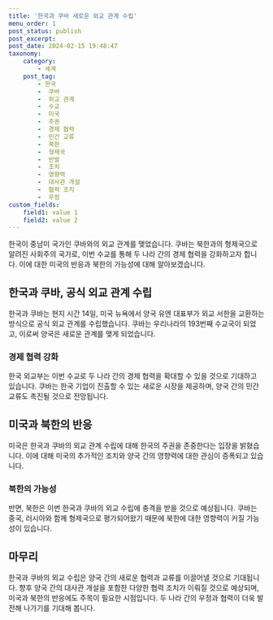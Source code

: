 ```yaml
---
title: '한국과 쿠바 새로운 외교 관계 수립'
menu_order: 1
post_status: publish
post_excerpt: 
post_date: 2024-02-15 19:48:47
taxonomy:
    category:
        - 세계
    post_tag:
        - 한국
        -  쿠바
        -  외교 관계
        -  수교
        -  미국
        -  주권
        -  경제 협력
        -  민간 교류
        -  북한
        -  형제국
        -  반발
        -  조치
        -  영향력
        -  대사관 개설
        -  협력 조치
        -  우정
custom_fields:
    field1: value 1
    field2: value 2
---
```


한국이 중남미 국가인 쿠바와의 외교 관계를 맺었습니다. 쿠바는 북한과의 형제국으로 알려진 사회주의 국가로, 이번 수교를 통해 두 나라 간의 경제 협력을 강화하고자 합니다. 이에 대한 미국의 반응과 북한의 가능성에 대해 알아보겠습니다.
## 한국과 쿠바, 공식 외교 관계 수립
한국과 쿠바는 현지 시간 14일, 미국 뉴욕에서 양국 유엔 대표부가 외교 서한을 교환하는 방식으로 공식 외교 관계를 수립했습니다. 쿠바는 우리나라의 193번째 수교국이 되었고, 이로써 양국은 새로운 관계를 맺게 되었습니다.
### 경제 협력 강화
한국 외교부는 이번 수교로 두 나라 간의 경제 협력을 확대할 수 있을 것으로 기대하고 있습니다. 쿠바는 한국 기업이 진출할 수 있는 새로운 시장을 제공하며, 양국 간의 민간 교류도 촉진될 것으로 전망됩니다.
## 미국과 북한의 반응
미국은 한국과 쿠바의 외교 관계 수립에 대해 한국의 주권을 존중한다는 입장을 밝혔습니다. 이에 대해 미국의 추가적인 조치와 양국 간의 영향력에 대한 관심이 증폭되고 있습니다.
### 북한의 가능성
반면, 북한은 이번 한국과 쿠바의 외교 수립에 충격을 받을 것으로 예상됩니다. 쿠바는 중국, 러시아와 함께 형제국으로 평가되어왔기 때문에 북한에 대한 영향력이 커질 가능성이 있습니다.
## 마무리
한국과 쿠바의 외교 수립은 양국 간의 새로운 협력과 교류를 이끌어낼 것으로 기대됩니다. 향후 양국 간의 대사관 개설을 포함한 다양한 협력 조치가 이뤄질 것으로 예상되며, 미국과 북한의 반응에도 주목이 필요한 시점입니다. 두 나라 간의 우정과 협력이 더욱 발전해 나가기를 기대해 봅니다.
